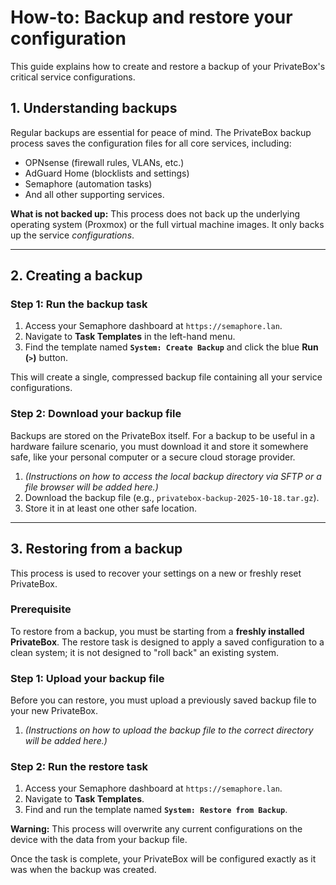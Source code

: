 # How-to: Backup and restore your configuration

This guide explains how to create and restore a backup of your PrivateBox's critical service configurations.

## 1. Understanding backups

Regular backups are essential for peace of mind. The PrivateBox backup process saves the configuration files for all core services, including:

*   OPNsense (firewall rules, VLANs, etc.)
*   AdGuard Home (blocklists and settings)
*   Semaphore (automation tasks)
*   And all other supporting services.

**What is not backed up:** This process does not back up the underlying operating system (Proxmox) or the full virtual machine images. It only backs up the service *configurations*.

---

## 2. Creating a backup

### Step 1: Run the backup task

1.  Access your Semaphore dashboard at `https://semaphore.lan`.
2.  Navigate to **Task Templates** in the left-hand menu.
3.  Find the template named **`System: Create Backup`** and click the blue **Run (`>`)** button.

This will create a single, compressed backup file containing all your service configurations.

### Step 2: Download your backup file

Backups are stored on the PrivateBox itself. For a backup to be useful in a hardware failure scenario, you must download it and store it somewhere safe, like your personal computer or a secure cloud storage provider.

1.  *(Instructions on how to access the local backup directory via SFTP or a file browser will be added here.)*
2.  Download the backup file (e.g., `privatebox-backup-2025-10-18.tar.gz`).
3.  Store it in at least one other safe location.

---

## 3. Restoring from a backup

This process is used to recover your settings on a new or freshly reset PrivateBox.

### Prerequisite

To restore from a backup, you must be starting from a **freshly installed PrivateBox**. The restore task is designed to apply a saved configuration to a clean system; it is not designed to "roll back" an existing system.

### Step 1: Upload your backup file

Before you can restore, you must upload a previously saved backup file to your new PrivateBox.

1.  *(Instructions on how to upload the backup file to the correct directory will be added here.)*

### Step 2: Run the restore task

1.  Access your Semaphore dashboard at `https://semaphore.lan`.
2.  Navigate to **Task Templates**.
3.  Find and run the template named **`System: Restore from Backup`**.

**Warning:** This process will overwrite any current configurations on the device with the data from your backup file.

Once the task is complete, your PrivateBox will be configured exactly as it was when the backup was created.
